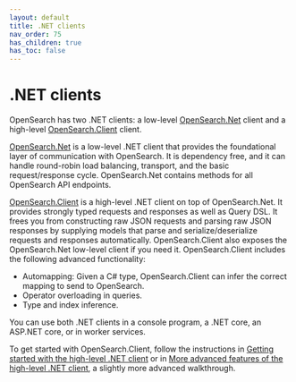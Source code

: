 ```yaml
---
layout: default
title: .NET clients
nav_order: 75
has_children: true
has_toc: false
---
```


# .NET clients

OpenSearch has two .NET clients: a low-level [OpenSearch.Net]({{site.url}}{{site.baseurl}}/clients/OpenSearch-dot-net/) client and a high-level [OpenSearch.Client]({{site.url}}{{site.baseurl}}/clients/OSC-dot-net/) client.

[OpenSearch.Net]({{site.url}}{{site.baseurl}}/clients/OpenSearch-dot-net/) is a low-level .NET client that provides the foundational layer of communication with OpenSearch. It is dependency free, and it can handle round-robin load balancing, transport, and the basic request/response cycle. OpenSearch.Net contains methods for all OpenSearch API endpoints.

[OpenSearch.Client]({{site.url}}{{site.baseurl}}/clients/OSC-dot-net/) is a high-level .NET client on top of OpenSearch.Net. It provides strongly typed requests and responses as well as Query DSL. It frees you from constructing raw JSON requests and parsing raw JSON responses by supplying models that parse and serialize/deserialize requests and responses automatically. OpenSearch.Client also exposes the OpenSearch.Net low-level client if you need it. OpenSearch.Client includes the following advanced functionality:

- Automapping: Given a C# type, OpenSearch.Client can infer the correct mapping to send to OpenSearch.
- Operator overloading in queries.
- Type and index inference.

You can use both .NET clients in a console program, a .NET core, an ASP.NET core, or in worker services.

To get started with OpenSearch.Client, follow the instructions in [Getting started with the high-level .NET client]({{site.url}}{{site.baseurl}}/clients/OSC-dot-net#installing-opensearchclient) or in [More advanced features of the high-level .NET client]({{site.url}}{{site.baseurl}}/clients/OSC-example), a slightly more advanced walkthrough.